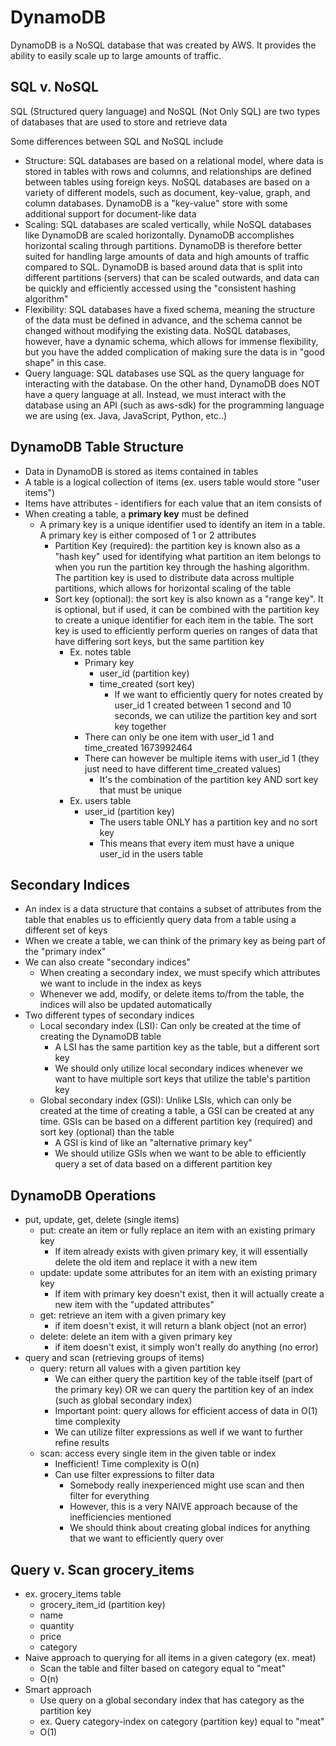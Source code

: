 # DynamoDB
DynamoDB is a NoSQL database that was created by AWS. It provides the ability to easily scale up to large amounts of traffic.

## SQL v. NoSQL
SQL (Structured query language) and NoSQL (Not Only SQL) are two types of databases that are used to store and retrieve data

Some differences between SQL and NoSQL include
- Structure: SQL databases are based on a relational model, where data is stored in tables with rows and columns, and relationships are defined between tables using foreign keys. NoSQL databases are based on a variety of different models, such as document, key-value, graph, and column databases. DynamoDB is a "key-value" store with some additional support for document-like data
- Scaling: SQL databases are scaled vertically, while NoSQL databases like DynamoDB are scaled horizontally. DynamoDB accomplishes horizontal scaling through partitions. DynamoDB is therefore better suited for handling large amounts of data and high amounts of traffic compared to SQL. DynamoDB is based around data that is split into different partitions (servers) that can be scaled outwards, and data can be quickly and efficiently accessed using the "consistent hashing algorithm"
- Flexibility: SQL databases have a fixed schema, meaning the structure of the data must be defined in advance, and the schema cannot be changed without modifying the existing data. NoSQL databases, however, have a dynamic schema, which allows for immense flexibility, but you have the added complication of making sure the data is in "good shape" in this case.
- Query language: SQL databases use SQL as the query language for interacting with the database. On the other hand, DynamoDB does NOT have a query language at all. Instead, we must interact with the database using an API (such as aws-sdk) for the programming language we are using (ex. Java, JavaScript, Python, etc..)

## DynamoDB Table Structure
- Data in DynamoDB is stored as items contained in tables
- A table is a logical collection of items (ex. users table would store "user items")
- Items have attributes - identifiers for each value that an item consists of
- When creating a table, a **primary key** must be defined
    - A primary key is a unique identifier used to identify an item in a table. A primary key is either composed of 1 or 2 attributes
        - Partition Key (required): the partition key is known also as a "hash key" used for identifying what partition an item belongs to when you run the partition key through the hashing algorithm. The partition key is used to distribute data across multiple partitions, which allows for horizontal scaling of the table
        - Sort key (optional): the sort key is also known as a "range key". It is optional, but if used, it can be combined with the partition key to create a unique identifier for each item in the table. The sort key is used to efficiently perform queries on ranges of data that have differing sort keys, but the same partition key
            - Ex. notes table
                - Primary key
                    - user_id (partition key)
                    - time_created (sort key)
                        - If we want to efficiently query for notes created by user_id 1 created between 1 second and 10 seconds, we can utilize the partition key and sort key together
                - There can only be one item with user_id 1 and time_created 1673992464
                - There can however be multiple items with user_id 1 (they just need to have different time_created values)
                    - It's the combination of the partition key AND sort key that must be unique
            - Ex. users table
                - user_id (partition key)
                    - The users table ONLY has a partition key and no sort key
                    - This means that every item must have a unique user_id in the users table

## Secondary Indices
- An index is a data structure that contains a subset of attributes from the table that enables us to efficiently query data from a table using a different set of keys
- When we create a table, we can think of the primary key as being part of the "primary index"
- We can also create "secondary indices"
    - When creating a secondary index, we must specify which attributes we want to include in the index as keys
    - Whenever we add, modify, or delete items to/from the table, the indices will also be updated automatically
- Two different types of secondary indices
    - Local secondary index (LSI): Can only be created at the time of creating the DynamoDB table
        - A LSI has the same partition key as the table, but a different sort key
        - We should only utilize local secondary indices whenever we want to have multiple sort keys that utilize the table's partition key
    - Global secondary index (GSI): Unlike LSIs, which can only be created at the time of creating a table, a GSI can be created at any time. GSIs can be based on a different partition key (required) and sort key (optional) than the table
        - A GSI is kind of like an "alternative primary key"
        - We should utilize GSIs when we want to be able to efficiently query a set of data based on a different partition key

## DynamoDB Operations
- put, update, get, delete (single items)
    - put: create an item or fully replace an item with an existing primary key
        - If item already exists with given primary key, it will essentially delete the old item and replace it with a new item
    - update: update some attributes for an item with an existing primary key
        - If item with primary key doesn't exist, then it will actually create a new item with the "updated attributes"
    - get: retrieve an item with a given primary key
        - if item doesn't exist, it will return a blank object (not an error)
    - delete: delete an item with a given primary key
        - if item doesn't exist, it simply won't really do anything (no error)
- query and scan (retrieving groups of items)
    - query: return all values with a given partition key
        - We can either query the partition key of the table itself (part of the primary key) OR we can query the partition key of an index (such as global secondary index)
        - Important point: query allows for efficient access of data in O(1) time complexity
        - We can utilize filter expressions as well if we want to further refine results
    - scan: access every single item in the given table or index
        - Inefficient! Time complexity is O(n)
        - Can use filter expressions to filter data
            - Somebody really inexperienced might use scan and then filter for everything
            - However, this is a very NAIVE approach because of the inefficiencies mentioned
            - We should think about creating global indices for anything that we want to efficiently query over

## Query v. Scan grocery_items
- ex. grocery_items table
    - grocery_item_id (partition key)
    - name
    - quantity
    - price
    - category
- Naive approach to querying for all items in a given category (ex. meat)
    - Scan the table and filter based on category equal to "meat"
    - O(n)
- Smart approach
    - Use query on a global secondary index that has category as the partition key
    - ex. Query category-index on category (partition key) equal to "meat"
    - O(1)
